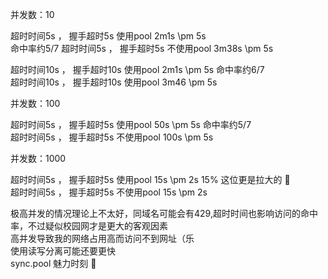 并发数：10

超时时间5s ， 握手超时5s 使用pool  2m1s  \pm 5s<br> 命中率约5/7 
超时时间5s ， 握手超时5s  不使用pool  3m38s  \pm 5s

超时时间10s  ， 握手超时10s 使用pool  2m1s   \pm 5s 命中率约6/7 <br>
超时时间10s  ， 握手超时10s 使用pool  3m46   \pm 5s 

并发数：100

超时时间5s ， 握手超时5s 使用pool  50s \pm 5s 命中率约5/7<br>
超时时间5s ， 握手超时5s  不使用pool  100s  \pm 5s

并发数：1000

超时时间5s ， 握手超时5s 使用pool  15s \pm 2s  15% 这位更是拉大的 :clown_face:<br>
超时时间5s ， 握手超时5s  不使用pool  15s \pm 2s

极高并发的情况理论上不太好，同域名可能会有429,超时时间也影响访问的命中率，不过疑似校园网才是更大的客观因素<br>
高并发导致我的网络占用高而访问不到网址（乐 <br>
使用读写分离可能还要更快 <br>
sync.pool 魅力时刻 :tada: